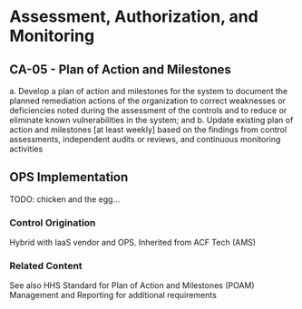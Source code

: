 # Assessment, Authorization, and Monitoring
## CA-05 - Plan of Action and Milestones

a. Develop a plan of action and milestones for the system to document the planned remediation actions of the organization to correct weaknesses or deficiencies noted during the assessment of the controls and to reduce or eliminate known vulnerabilities in the system; and
b. Update existing plan of action and milestones [at least weekly] based on the findings from control assessments, independent audits or reviews, and continuous monitoring activities

## OPS Implementation

TODO: chicken and the egg...

### Control Origination

Hybrid with IaaS vendor and OPS. Inherited from ACF Tech (AMS)

### Related Content
See also HHS Standard for Plan of Action and Milestones (POAM) Management and Reporting for additional requirements
